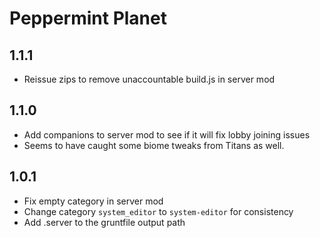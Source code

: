 # Peppermint Planet

## 1.1.1

- Reissue zips to remove unaccountable build.js in server mod

## 1.1.0

- Add companions to server mod to see if it will fix lobby joining issues
- Seems to have caught some biome tweaks from Titans as well.

## 1.0.1

- Fix empty category in server mod
- Change category `system_editor` to `system-editor` for consistency
- Add .server to the gruntfile output path
